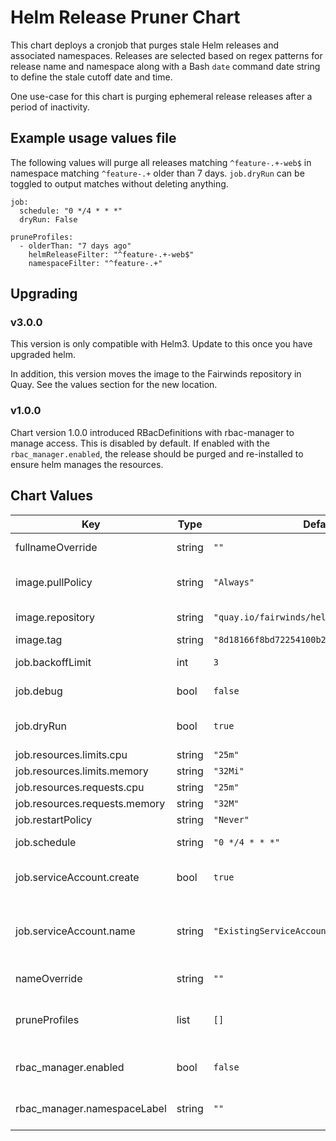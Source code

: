 # Helm Release Pruner Chart

This chart deploys a cronjob that purges stale Helm releases and associated namespaces. Releases are selected based on regex patterns for release name and namespace along with a Bash `date` command date string to define the stale cutoff date and time.

One use-case for this chart is purging ephemeral release releases after a period of inactivity.

## Example usage values file

The following values will purge all releases matching `^feature-.+-web$` in namespace matching `^feature-.+` older than 7 days. `job.dryRun` can be toggled to output matches without deleting anything.

```
job:
  schedule: "0 */4 * * *"
  dryRun: False

pruneProfiles:
  - olderThan: "7 days ago"
    helmReleaseFilter: "^feature-.+-web$"
    namespaceFilter: "^feature-.+"
```


## Upgrading

### v3.0.0

This version is only compatible with Helm3. Update to this once you have upgraded helm.

In addition, this version moves the image to the Fairwinds repository in Quay. See the values section for the new location.

### v1.0.0

Chart version 1.0.0 introduced RBacDefinitions with rbac-manager to manage access.  This is disabled by default.  If enabled with the `rbac_manager.enabled`, the release should be purged and re-installed to ensure helm manages the resources.

## Chart Values

| Key | Type | Default | Description |
|-----|------|---------|-------------|
| fullnameOverride | string | `""` | A template override for fullname |
| image.pullPolicy | string | `"Always"` | The image pull policy. We do not recommend changing this |
| image.repository | string | `"quay.io/fairwinds/helm-release-pruner"` | Repo for image that the job runs on |
| image.tag | string | `"8d18166f8bd72254100b2c453c34903e563d3c4b"` | The image tag to use |
| job.backoffLimit | int | `3` | The backoff limit for the job |
| job.debug | bool | `false` | If true, will enable debug logging |
| job.dryRun | bool | `true` | If true, will only log candidates for removal and not remove them |
| job.resources.limits.cpu | string | `"25m"` |  |
| job.resources.limits.memory | string | `"32Mi"` |  |
| job.resources.requests.cpu | string | `"25m"` |  |
| job.resources.requests.memory | string | `"32M"` |  |
| job.restartPolicy | string | `"Never"` |  |
| job.schedule | string | `"0 */4 * * *"` | The schedule for the cronjob to run on |
| job.serviceAccount.create | bool | `true` | If true, a service account will be created for the job to use |
| job.serviceAccount.name | string | `"ExistingServiceAccountName"` | The name of a pre-existing service account to use if job.serviceAccount.create is false |
| nameOverride | string | `""` | A template override for name |
| pruneProfiles | list | `[]` | Filters to use to find purge candidates. See example usage above for details |
| rbac_manager.enabled | bool | `false` | If true, creates an RbacDefinition to manage access |
| rbac_manager.namespaceLabel | string | `""` | Label to match namespaces to grant access to |
